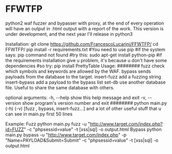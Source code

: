 # FFWTFP
python2 waf fuzzer and bypasser with proxy, at the end of every operation will have an output in .html output with a report of the work. This version is under development, and the next year I'll release in python3

Installation:
git clone https://github.com/FrancescoLucarini/FFWTFP/
cd FFWTFP/
pip install -r requirements.txt
#You need to use pip
#if the system says: pip command not found
#try this: sudo apt-get install python-pip
#if the requirements installation give u problem, it's because u don't have some dependencies
#so try: pip install PrettyTable
Usage:
########
fuzz                check which symbols and keywords are allowed by the WAF.
bypass              sends payloads from the database to the target.
insert-fuzz         add a fuzzing string
insert-bypass       add a payload to the bypass list
set-db              use another database file. Useful to share the same database with others.

optional arguments:
-h, --help            show this help message and exit
-v, --version         show program's version number and exit
########
python main.py (-h) (-v) [fuzz , bypass, insert-fuzz...] and a lot of other useful stuff that u can see in main.py first 50 lines

Example:
Fuzz
python main.py fuzz -u "http://www.target.com/index.php?id=FUZZ" -c "phpsessid=value" -t [xss|sql] -o output.html 
Bypass
python main.py bypass -u "http://www.target.com/index.php"  -p "Name=PAYLOAD&Submit=Submit" -c "phpsessid=value" -t [xss|sql] -o output.html
